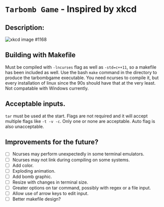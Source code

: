 # `Tarbomb Game` - Inspired by xkcd

## Description:
![xkcd image #1168](https://imgs.xkcd.com/comics/tar.png)

## Building with Makefile
Must be compiled with `-lncurses` flag as well as `-std=c++11`, so a makefile
has been included as well. Use the bash `make` command in the directory to produce
the tarbombgame executable. You need ncurses to compile it, but every installation
of linux since the 90s should have that at the very least. Not compatable with
Windows currently.

## Acceptable inputs.
`tar` must be used at the start. Flags are not required and it will accept
multiple flags like `-t -v -c`. Only one or none are acceptable. Auto flag is
also unacceptable.

## Improvements for the future?
- [ ] Ncurses may perform unexpectedly in some terminal emulators.
- [ ] Ncurses may not link during compiling on some systems.
- [ ] Add color.
- [ ] Exploding animation.
- [ ] Add bomb graphic.
- [ ] Resize with changes in terminal size.
- [ ] Greater options on tar command, possibly with regex or a file input.
- [ ] Allow use of arrow keys to edit input.
- [ ] Better makefile design?